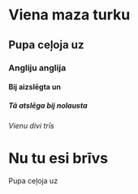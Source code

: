 <!DOCTYPE html>
<html>

<head>
</head>

<body>

<h1>Viena maza turku</h1>
<h2>Pupa ceļoja uz</h2>
<h3>Angliju anglija</h3>
<h4>Bij aizslēgta un</h4>
<h5>Tā atslēga bij nolausta</h5>
<h6>Vienu divi trīs</h6>
<h1>Nu tu esi brīvs</h1>

</body>
</html
<h2 style="color:green;background-color:blue;">Pupa ceļoja uz</h2>
